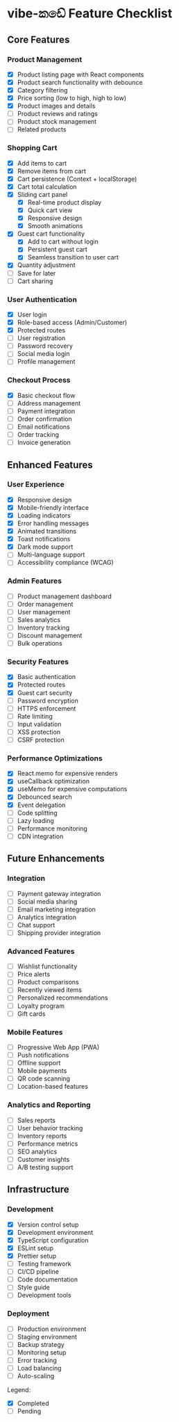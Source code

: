 # vibe-කඩේ Feature Checklist

## Core Features

### Product Management
- [x] Product listing page with React components
- [x] Product search functionality with debounce
- [x] Category filtering
- [x] Price sorting (low to high, high to low)
- [x] Product images and details
- [ ] Product reviews and ratings
- [ ] Product stock management
- [ ] Related products

### Shopping Cart
- [x] Add items to cart
- [x] Remove items from cart
- [x] Cart persistence (Context + localStorage)
- [x] Cart total calculation
- [x] Sliding cart panel
  - [x] Real-time product display
  - [x] Quick cart view
  - [x] Responsive design
  - [x] Smooth animations
- [x] Guest cart functionality
  - [x] Add to cart without login
  - [x] Persistent guest cart
  - [x] Seamless transition to user cart
- [x] Quantity adjustment
- [ ] Save for later
- [ ] Cart sharing

### User Authentication
- [x] User login
- [x] Role-based access (Admin/Customer)
- [x] Protected routes
- [ ] User registration
- [ ] Password recovery
- [ ] Social media login
- [ ] Profile management

### Checkout Process
- [x] Basic checkout flow
- [ ] Address management
- [ ] Payment integration
- [ ] Order confirmation
- [ ] Email notifications
- [ ] Order tracking
- [ ] Invoice generation

## Enhanced Features

### User Experience
- [x] Responsive design
- [x] Mobile-friendly interface
- [x] Loading indicators
- [x] Error handling messages
- [x] Animated transitions
- [x] Toast notifications
- [x] Dark mode support
- [ ] Multi-language support
- [ ] Accessibility compliance (WCAG)

### Admin Features
- [ ] Product management dashboard
- [ ] Order management
- [ ] User management
- [ ] Sales analytics
- [ ] Inventory tracking
- [ ] Discount management
- [ ] Bulk operations

### Security Features
- [x] Basic authentication
- [x] Protected routes
- [x] Guest cart security
- [ ] Password encryption
- [ ] HTTPS enforcement
- [ ] Rate limiting
- [ ] Input validation
- [ ] XSS protection
- [ ] CSRF protection

### Performance Optimizations
- [x] React.memo for expensive renders
- [x] useCallback optimization
- [x] useMemo for expensive computations
- [x] Debounced search
- [x] Event delegation
- [ ] Code splitting
- [ ] Lazy loading
- [ ] Performance monitoring
- [ ] CDN integration

## Future Enhancements

### Integration
- [ ] Payment gateway integration
- [ ] Social media sharing
- [ ] Email marketing integration
- [ ] Analytics integration
- [ ] Chat support
- [ ] Shipping provider integration

### Advanced Features
- [ ] Wishlist functionality
- [ ] Price alerts
- [ ] Product comparisons
- [ ] Recently viewed items
- [ ] Personalized recommendations
- [ ] Loyalty program
- [ ] Gift cards

### Mobile Features
- [ ] Progressive Web App (PWA)
- [ ] Push notifications
- [ ] Offline support
- [ ] Mobile payments
- [ ] QR code scanning
- [ ] Location-based features

### Analytics and Reporting
- [ ] Sales reports
- [ ] User behavior tracking
- [ ] Inventory reports
- [ ] Performance metrics
- [ ] SEO analytics
- [ ] Customer insights
- [ ] A/B testing support

## Infrastructure

### Development
- [x] Version control setup
- [x] Development environment
- [x] TypeScript configuration
- [x] ESLint setup
- [x] Prettier setup
- [ ] Testing framework
- [ ] CI/CD pipeline
- [ ] Code documentation
- [ ] Style guide
- [ ] Development tools

### Deployment
- [ ] Production environment
- [ ] Staging environment
- [ ] Backup strategy
- [ ] Monitoring setup
- [ ] Error tracking
- [ ] Load balancing
- [ ] Auto-scaling

Legend:
- [x] Completed
- [ ] Pending 